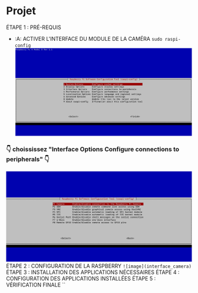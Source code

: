 # Projet
ÉTAPE 1 : PRÉ-REQUIS
- :A: ACTIVER L'INTERFACE DU MODULE DE LA CAMÉRA
`sudo raspi-config`
![image](activer_camera.png)
### :point_down: choississez "Interface Options    Configure connections to peripherals"  :point_down:
![image](interface_camera.png)
ÉTAPE 2 : CONFIGURATION DE LA RASPBERRY
`![image](interface_camera)`
ÉTAPE 3 : INSTALLATION  DES APPLICATIONS NÉCESSAIRES
ÉTAPE 4 : CONFIGURATION DES APPLICATIONS INSTALLÉES
ÉTAPE 5 : VÉRIFICATION FINALE
``
